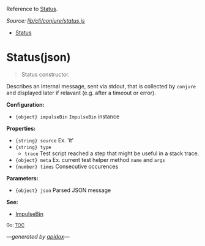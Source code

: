 Reference to [Status](#statusjson).

_Source: [lib/cli/conjure/status.js](../lib/cli/conjure/status.js)_

<a name="tableofcontents"></a>

- <a name="toc_statusjson"></a>[Status](#statusjson)

# Status(json)

> Status constructor.

Describes an internal message, sent via stdout, that is collected by `conjure`
and displayed later if relavant (e.g. after a timeout or error).

**Configuration:**

- `{object} impulseBin` `ImpulseBin` instance

**Properties:**

- `{string} source` Ex. 'it'
- `{string} type`
  - `trace` Test script reached a step that might be useful in a stack trace.
- `{object} meta` Ex. current test helper method `name` and `args`
- `{number} times` Consecutive occurences

**Parameters:**

- `{object} json` Parsed JSON message

**See:**

- [ImpulseBin](https://github.com/codeactual/impulse-bin/blob/master/docs/ImpulseBin.md)

<sub>Go: [TOC](#tableofcontents)</sub>

_&mdash;generated by [apidox](https://github.com/codeactual/apidox)&mdash;_
